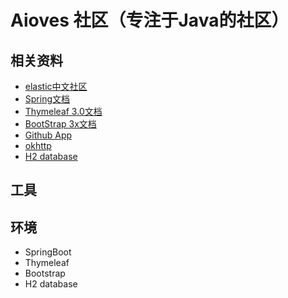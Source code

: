 # Aioves 社区（专注于Java的社区）

## 相关资料
+ [elastic中文社区](https://elasticsearch.cn/)
+ [Spring文档](https://spring.io/guides)
+ [Thymeleaf 3.0文档](https://www.thymeleaf.org/doc/tutorials/3.0/usingthymeleaf.html)
+ [BootStrap 3x文档](https://v3.bootcss.com/getting-started/)
+ [Github App](https://developer.github.com/apps/building-github-apps/creating-a-github-app/)
+ [okhttp](https://square.github.io/okhttp/)
+ [H2 database](http://www.h2database.com/html/quickstart.html)

## 工具

## 环境
+ SpringBoot
+ Thymeleaf
+ Bootstrap
+ H2 database